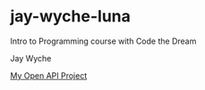 # jay-wyche-luna
Intro to Programming course with Code the Dream

Jay Wyche


[My Open API Project](https://github.com/jaydubb/jay-open-api)